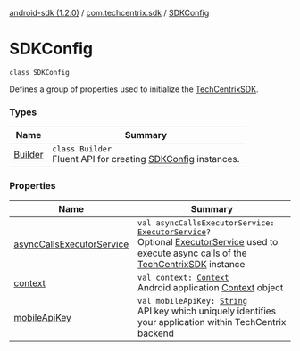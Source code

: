 [android-sdk (1.2.0)](../../index.md) / [com.techcentrix.sdk](../index.md) / [SDKConfig](./index.md)

# SDKConfig

`class SDKConfig`

Defines a group of properties used to initialize the [TechCentrixSDK](../-tech-centrix-s-d-k/index.md).

### Types

| Name | Summary |
|---|---|
| [Builder](-builder/index.md) | `class Builder`<br>Fluent API for creating [SDKConfig](./index.md) instances. |

### Properties

| Name | Summary |
|---|---|
| [asyncCallsExecutorService](async-calls-executor-service.md) | `val asyncCallsExecutorService: `[`ExecutorService`](https://developer.android.com/reference/java/util/concurrent/ExecutorService.html)`?`<br>Optional [ExecutorService](https://developer.android.com/reference/java/util/concurrent/ExecutorService.html) used to execute async calls of the [TechCentrixSDK](../-tech-centrix-s-d-k/index.md) instance |
| [context](context.md) | `val context: `[`Context`](https://developer.android.com/reference/android/content/Context.html)<br>Android application [Context](https://developer.android.com/reference/android/content/Context.html) object |
| [mobileApiKey](mobile-api-key.md) | `val mobileApiKey: `[`String`](https://kotlinlang.org/api/latest/jvm/stdlib/kotlin/-string/index.html)<br>API key which uniquely identifies your application within TechCentrix backend |
